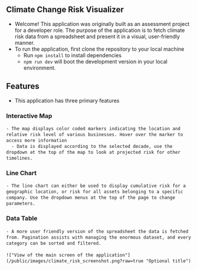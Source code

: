 ## Climate Change Risk Visualizer

  - Welcome! This application was originally built as an assessment project for a developer role. The purpose of the application is to fetch climate risk data from a spreadsheet and present it in a visual, user-friendly manner. 
  - To run the application, first clone the repository to your local machine
    - Run ```npm install``` to install dependencies
    - ```npm run dev``` will boot the development version in your local environment.

## Features
  - This application has three primary features

  ### Interactive Map
    - The map displays color coded markers indicating the location and relative risk level of various businesses. Hover over the marker to access more information
      - Data is displayed according to the selected decade, use the dropdown at the top of the map to look at projected risk for other timelines.

  ### Line Chart
    - The line chart can either be used to display cumulative risk for a geographic location, or risk for all assets belonging to a specific company. Use the dropdown menus at the top of the page to change parameters.

  ### Data Table
    - A more user friendly version of the spreadsheet the data is fetched from. Pagination assists with managing the enormous dataset, and every category can be sorted and filtered.

    !["View of the main screen of the application"](/public/images/climate_risk_screenshot.png?raw=true "Optional title")